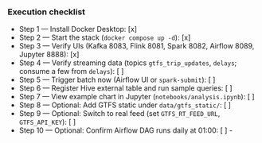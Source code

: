 ### Execution checklist

- Step 1 — Install Docker Desktop: [x]
- Step 2 — Start the stack (`docker compose up -d`): [x]
- Step 3 — Verify UIs (Kafka 8083, Flink 8081, Spark 8082, Airflow 8089, Jupyter 8888): [x]
- Step 4 — Verify streaming data (topics `gtfs_trip_updates`, `delays`; consume a few from `delays`): [ ]
- Step 5 — Trigger batch now (Airflow UI or `spark-submit`): [ ]
- Step 6 — Register Hive external table and run sample queries: [ ]
- Step 7 — View example chart in Jupyter (`notebooks/analysis.ipynb`): [ ]
- Step 8 — Optional: Add GTFS static under `data/gtfs_static/`: [ ]
- Step 9 — Optional: Switch to real feed (set `GTFS_RT_FEED_URL`, `GTFS_API_KEY`): [ ]
- Step 10 — Optional: Confirm Airflow DAG runs daily at 01:00: [ ] - 

